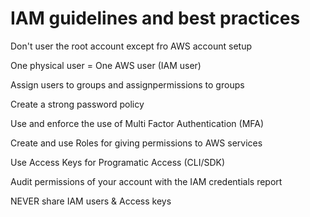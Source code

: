 # IAM guidelines and best practices

Don't user the root account except fro AWS account setup

One physical user = One AWS user (IAM user)

Assign users to groups and assignpermissions to groups

Create a strong password policy

Use and enforce the use of Multi Factor Authentication (MFA)

Create and use Roles for giving permissions to AWS services

Use Access Keys for Programatic Access (CLI/SDK)

Audit permissions of your account with the IAM credentials report

NEVER share IAM users & Access keys 